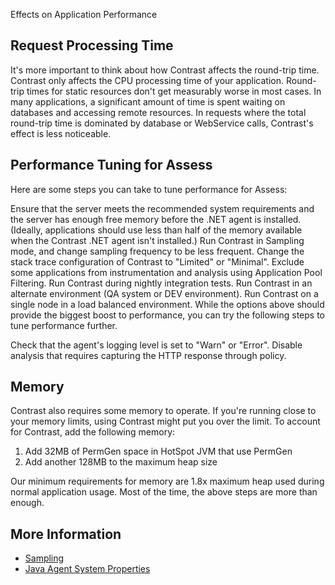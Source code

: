 <!--
title: "How Does The Java Agent Affect App Performance?"
description: "Tips to improve app performance with the Java agent"
tags: "troubleshoot java agent performance latency startup"
-->

Effects on Application Performance

## Request Processing Time

It's more important to think about how Contrast affects the round-trip time. Contrast only affects the CPU processing time of your application. Round-trip times for static resources don't get measurably worse in most cases. In many applications, a significant amount of time is spent waiting on databases and accessing remote resources. In requests where the total round-trip time is dominated by database or WebService calls, Contrast's effect is less noticeable.

## Performance Tuning for Assess

Here are some steps you can take to tune performance for Assess:

Ensure that the server meets the recommended system requirements and the server has enough free memory before the .NET agent is installed. (Ideally, applications should use less than half of the memory available when the Contrast .NET agent isn't installed.)
Run Contrast in Sampling mode, and change sampling frequency to be less frequent.
Change the stack trace configuration of Contrast to "Limited" or "Minimal".
Exclude some applications from instrumentation and analysis using Application Pool Filtering.
Run Contrast during nightly integration tests.
Run Contrast in an alternate environment (QA system or DEV environment).
Run Contrast on a single node in a load balanced environment.
While the options above should provide the biggest boost to performance, you can try the following steps to tune performance further.

Check that the agent's logging level is set to "Warn" or "Error".
Disable analysis that requires capturing the HTTP response through policy.

## Memory

Contrast also requires some memory to operate. If you're running close to your memory limits, using Contrast might put you over the limit. To account for Contrast, add the following memory:

1. Add 32MB of PermGen space in HotSpot JVM that use PermGen
2. Add another 128MB to the maximum heap size

Our minimum requirements for memory are 1.8x maximum heap used during normal application usage. Most of the time, the above steps are more than enough.

## More Information

* [Sampling](admin-orgsettings.html#server)
* [Java Agent System Properties](installation-javaconfig.html#system)
